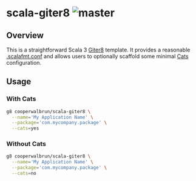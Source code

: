 # scala-giter8 ![master](https://github.com/cooperwalbrun/scala-giter8/workflows/master/badge.svg)

## Overview

This is a straightforward Scala 3 [Giter8](http://www.foundweekends.org/giter8/index.html) template.
It provides a reasonable [.scalafmt.conf](https://scalameta.org/scalafmt/docs/configuration.html)
and allows users to optionally scaffold some minimal [Cats](http://typelevel.org/cats/)
configuration.

## Usage

### With Cats

```bash
g8 cooperwalbrun/scala-giter8 \
  --name='My Application Name' \
  --package='com.mycompany.package' \
  --cats=yes
```

### Without Cats

```bash
g8 cooperwalbrun/scala-giter8 \
  --name='My Application Name' \
  --package='com.mycompany.package' \
  --cats=no
```
